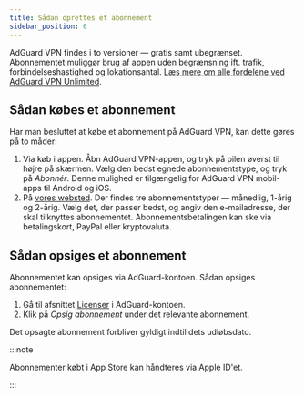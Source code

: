```yaml
---
title: Sådan oprettes et abonnement
sidebar_position: 6
---
```


AdGuard VPN findes i to versioner — gratis samt ubegrænset. Abonnementet muliggør brug af appen uden begrænsning ift. trafik, forbindelseshastighed og lokationsantal. [Læs mere om alle fordelene ved AdGuard VPN Unlimited](/general/free-vs-unlimited).

## Sådan købes et abonnement

Har man besluttet at købe et abonnement på AdGuard VPN, kan dette gøres på to måder:

1. Via køb i appen. Åbn AdGuard VPN-appen, og tryk på pilen øverst til højre på skærmen. Vælg den bedst egnede abonnementstype, og tryk på *Abonnér*. Denne mulighed er tilgængelig for AdGuard VPN mobil-apps til Android og iOS.
2. På [vores websted](https://adguard-vpn.com/license.html). Der findes tre abonnementstyper — månedlig, 1-årig og 2-årig. Vælg det, der passer bedst, og angiv den e-mailadresse, der skal tilknyttes abonnementet. Abonnementsbetalingen kan ske via betalingskort, PayPal eller kryptovaluta.

## Sådan opsiges et abonnement

Abonnementet kan opsiges via AdGuard-kontoen. Sådan opsiges abonnementet:

 1. Gå til afsnittet [Licenser](https://my.adguard.com/account/licenses) i AdGuard-kontoen.
 1. Klik på *Opsig abonnement* under det relevante abonnement.

Det opsagte abonnement forbliver gyldigt indtil dets udløbsdato.

:::note

Abonnementer købt i App Store kan håndteres via Apple ID'et.

:::
